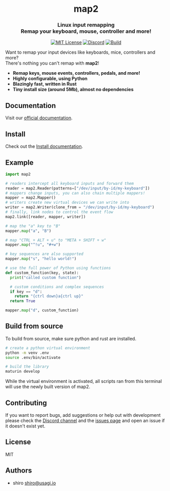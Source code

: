 <div align="center">
  <h1>map2</h1>
  <h3>Linux input remapping<br />Remap your keyboard, mouse, controller and more!</h3>

  [![MIT License](https://img.shields.io/github/license/shiro/map2)](https://github.com/shiro/map2/blob/main/LICENSE)
  [![Discord](https://img.shields.io/discord/1178929723208896543?color=7389D8&label&logo=discord&logoColor=ffffff)](https://discord.gg/brKgH43XQN)
  [![Build](https://github.com/shiro/map2/actions/workflows/CI.yml/badge.svg)](https://github.com/shiro/map2/actions/workflows/CI.yml)
</div>

Want to remap your input devices like keyboards, mice, controllers and more?  
There's nothing you can't remap with **map2**!

- **Remap keys, mouse events, controllers, pedals, and more!**
- **Highly configurable, using Python**
- **Blazingly fast, written in Rust**
- **Tiny install size (around 5Mb), almost no dependencies**

## Documentation

Visit our [official documentation](https://shiro.github.io/map2/en/basics/introduction).

## Install

Check out the [Install documentation](https://shiro.github.io/map2/en/basics/install/).

## Example

```python
import map2

# readers intercept all keyboard inputs and forward them
reader = map2.Reader(patterns=["/dev/input/by-id/my-keyboard"])
# mappers change inputs, you can also chain multiple mappers!
mapper = map2.Mapper()
# writers create new virtual devices we can write into
writer = map2.Writer(clone_from = "/dev/input/by-id/my-keyboard")
# finally, link nodes to control the event flow
map2.link([reader, mapper, writer])

# map the "a" key to "B"
mapper.map("a", "B")

# map "CTRL + ALT + u" to "META + SHIFT + w"
mapper.map("^!u", "#+w")

# key sequences are also supported
mapper.map("s", "hello world!")

# use the full power of Python using functions
def custom_function(key, state):
  print("called custom function")

  # custom conditions and complex sequences
  if key == "d":
    return "{ctrl down}a{ctrl up}"
  return True

mapper.map("d", custom_function)
```

## Build from source

To build from source, make sure python and rust are installed.

```bash
# create a python virtual environment
python -m venv .env
source .env/bin/activate

# build the library
maturin develop
```

While the virtual environment is activated, all scripts ran from this terminal
will use the newly built version of map2.


## Contributing

If you want to report bugs, add suggestions or help out with development please
check the [Discord channel](https://discord.gg/brKgH43XQN) and the [issues page](https://github.com/shiro/map2/issues) and open an issue
if it doesn't exist yet.

## License

MIT

## Authors

- shiro <shiro@usagi.io>
